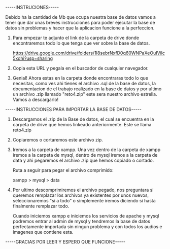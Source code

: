 -----INSTRUCIONES-----

  Debido ha la cantidad de Mb que ocupa nuestra base de datos vamos a tener que
  dar unas breves instrucciones para poder ejecutar la base de datos sin problemas
  y hacer que la aplicacion funcione a la perfeccion.

  1. Para empezar te adjunto el link de la carpeta de drive donde encontraremos todo lo que
     tenga que ver sobre la base de datos.

     https://drive.google.com/drive/folders/1I8sebrNxfD0q60WNPaXeOuIVilc5xdhi?usp=sharing

  2. Copia esta URL y pegala en el buscador de cualquier navegador.

  3. Genial! Ahora estas en la carpeta donde encontraras todo lo que necesitas,
     como ves ahi tienes el archivo .sql de la base de datos, la documentacion de el trabajo
     realizado en la base de datos y por ultimo un archivo .zip llamado "reto4.zip" este sera
     nuestro archivo estrella. Vamos a descargarlo!


-----INSTRUCCIONES PARA IMPORTAR LA BASE DE DATOS-----

  1. Descargamos el .zip de la Base de datos, el cual se encuentra en la carpeta de drive
     que hemos linkeado anteriormente. Este se llama reto4.zip

  3. Copiaremos o cortaremos este archivo zip.

  4. Iremos a la carpeta de xampp. Una vez dentro de la carpeta de xampp iremos a
     la carpeta de mysql, dentro de mysql iremos a la carpeta de data y ahi pegaremos
     el archivo .zip que hemos  copiado o cortado.

     Ruta a seguir para pegar el archivo comprimido:

     xampp > mysql > data

  5. Por ultimo descomprimiremos el archivo pegado, nos preguntara si queremos remplazar los archivos ya existentes por unos
     nuevos, seleccionaremos "si a todo" o simplemente iremos diciendo si hasta finalmente remplazar todo.


     Cuando iniciemos xampp e iniciemos los servicios de apache y mysql podremos entrar al admin de mysql y tendremos la base
     de datos perfectamente importada sin ningun problema y con todos los audios e imagenes que contiene esta.


-----GRACIAS POR LEER Y ESPERO QUE FUNCIONE-----

     

     
